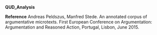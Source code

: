 **QUD_Analysis**


**Reference**
Andreas Peldszus, Manfred Stede. An annotated corpus of argumentative microtexts. First European Conference on Argumentation: Argumentation and Reasoned Action, Portugal, Lisbon, June 2015.
